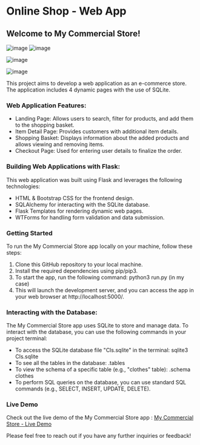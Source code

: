 # Online Shop - Web App
## Welcome to My Commercial Store!
![image](https://github.com/clairewwp/Online-Store/assets/104426974/f973b2b1-11e9-4d70-ade6-0413612ef921)
![image](https://github.com/clairewwp/Online-Store/assets/104426974/9505ff06-c900-49f8-ae32-4ba3608898b2)

![image](https://github.com/clairewwp/Online-Store/assets/104426974/b9bb22c8-c0d7-4abe-abf2-7d35f6cab7cb)

![image](https://github.com/clairewwp/Online-Store/assets/104426974/5b0382fb-f305-40a6-8e96-b4479672c2ab)

This project aims to develop a web application as an e-commerce store. The application includes 4 dynamic pages with the use of SQLite.

### Web Application Features:
* Landing Page: Allows users to search, filter for products, and add them to the shopping basket.
* Item Detail Page: Provides customers with additional item details.
* Shopping Basket: Displays information about the added products and allows viewing and removing items.
* Checkout Page: Used for entering user details to finalize the order.

### Building Web Applications with Flask:
This web application was built using Flask and leverages the following technologies:
* HTML & Bootstrap CSS for the frontend design.
* SQLAlchemy for interacting with the SQLite database.
* Flask Templates for rendering dynamic web pages.
* WTForms for handling form validation and data submission.

### Getting Started
To run the My Commercial Store app locally on your machine, follow these steps:
1. Clone this GitHub repository to your local machine.
2. Install the required dependencies using pip/pip3.
3. To start the app, run the following command: python3 run.py (in my case)
4. This will launch the development server, and you can access the app in your web browser at http://localhost:5000/.

### Interacting with the Database:
The My Commercial Store app uses SQLite to store and manage data. 
To interact with the database, you can use the following commands in your project terminal:
* To access the SQLite database file "Cls.sqlite" in the terminal: sqlite3 Cls.sqlite
* To see all the tables in the database: .tables
* To view the schema of a specific table (e.g., "clothes" table): .schema clothes
* To perform SQL queries on the database, you can use standard SQL commands (e.g., SELECT, INSERT, UPDATE, DELETE).

### Live Demo
Check out the live demo of the My Commercial Store app : [My Commercial Store - Live Demo](https://youtu.be/fV6NDiDYvbo)

Please feel free to reach out if you have any further inquiries or feedback!


    
